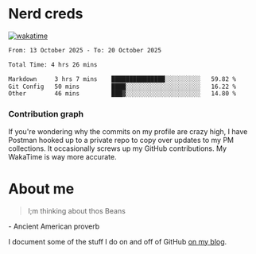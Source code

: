 # Nerd creds

[![wakatime](https://wakatime.com/badge/user/1791c25e-738d-485d-ab9e-6b0333be21a4.svg?style=plastic)](https://wakatime.com/@1791c25e-738d-485d-ab9e-6b0333be21a4)

<!--START_SECTION:waka-->

```txt
From: 13 October 2025 - To: 20 October 2025

Total Time: 4 hrs 26 mins

Markdown     3 hrs 7 mins    ███████████████░░░░░░░░░░   59.82 %
Git Config   50 mins         ████░░░░░░░░░░░░░░░░░░░░░   16.22 %
Other        46 mins         ███▓░░░░░░░░░░░░░░░░░░░░░   14.80 %
```

<!--END_SECTION:waka-->

### Contribution graph

If you're wondering why the commits on my profile are crazy high, I have Postman hooked up to a private repo to copy over updates to my PM collections. It occasionally screws up my GitHub contributions. My WakaTime is way more accurate.

# About me

> I;m thinking about thos Beans

\- Ancient American proverb

I document some of the stuff I do on and off of GitHub [on my blog](blog.mikecodes.software).
